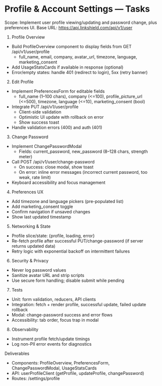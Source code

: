 # Profile & Account Settings — Tasks

Scope: Implement user profile viewing/updating and password change, plus preferences UI. Base URL: https://api.linkshield.com/api/v1/user

1) Profile Overview
- Build ProfileOverview component to display fields from GET /api/v1/user/profile
  - full_name, email, company, avatar_url, timezone, language, marketing_consent
- Add UsageStatsCards if available in response (optional)
- Error/empty states: handle 401 (redirect to login), 5xx (retry banner)

2) Edit Profile
- Implement PreferencesForm for editable fields
  - full_name (1–100 chars), company (<=100), profile_picture_url (<=500), timezone, language (<=10), marketing_consent (bool)
- Integrate PUT /api/v1/user/profile
  - Client-side validation
  - Optimistic UI update with rollback on error
  - Show success toast
- Handle validation errors (400) and auth (401)

3) Change Password
- Implement ChangePasswordModal
  - Fields: current_password, new_password (8–128 chars, strength meter)
- Call POST /api/v1/user/change-password
  - On success: close modal, show toast
  - On error: inline error messages (incorrect current password, too weak, rate limit)
- Keyboard accessibility and focus management

4) Preferences UX
- Add timezone and language pickers (pre-populated list)
- Add marketing_consent toggle
- Confirm navigation if unsaved changes
- Show last updated timestamp

5) Networking & State
- Profile slice/state: {profile, loading, error}
- Re-fetch profile after successful PUT/change-password (if server returns updated data)
- Retry logic with exponential backoff on intermittent failures

6) Security & Privacy
- Never log password values
- Sanitize avatar URL and strip scripts
- Use secure form handling; disable submit while pending

7) Tests
- Unit: form validation, reducers, API clients
- Integration: fetch + render profile, successful update, failed update rollback
- Modal: change-password success and error flows
- Accessibility: tab order, focus trap in modal

8) Observability
- Instrument profile fetch/update timings
- Log non-PII error events for diagnostics

Deliverables
- Components: ProfileOverview, PreferencesForm, ChangePasswordModal, UsageStatsCards
- API: userProfileClient (getProfile, updateProfile, changePassword)
- Routes: /settings/profile